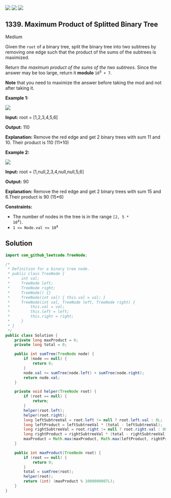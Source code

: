 [![](https://img.shields.io/github/stars/javadev/LeetCode-in-Java?label=Stars&style=flat-square)](https://github.com/javadev/LeetCode-in-Java)
[![](https://img.shields.io/github/forks/javadev/LeetCode-in-Java?label=Fork%20me%20on%20GitHub%20&style=flat-square)](https://github.com/javadev/LeetCode-in-Java/fork)
[![](https://img.shields.io/badge/-LeetCode%20in%20Kotlin-blue?style=flat-square)](https://github.com/javadev/LeetCode-in-Kotlin)

## 1339\. Maximum Product of Splitted Binary Tree

Medium

Given the `root` of a binary tree, split the binary tree into two subtrees by removing one edge such that the product of the sums of the subtrees is maximized.

Return _the maximum product of the sums of the two subtrees_. Since the answer may be too large, return it **modulo** <code>10<sup>9</sup> + 7</code>.

**Note** that you need to maximize the answer before taking the mod and not after taking it.

**Example 1:**

![](https://assets.leetcode.com/uploads/2020/01/21/sample_1_1699.png)

**Input:** root = [1,2,3,4,5,6]

**Output:** 110

**Explanation:** Remove the red edge and get 2 binary trees with sum 11 and 10. Their product is 110 (11\*10)

**Example 2:**

![](https://assets.leetcode.com/uploads/2020/01/21/sample_2_1699.png)

**Input:** root = [1,null,2,3,4,null,null,5,6]

**Output:** 90

**Explanation:** Remove the red edge and get 2 binary trees with sum 15 and 6.Their product is 90 (15\*6)

**Constraints:**

*   The number of nodes in the tree is in the range <code>[2, 5 * 10<sup>4</sup>]</code>.
*   <code>1 <= Node.val <= 10<sup>4</sup></code>

## Solution

```java
import com_github_leetcode.TreeNode;

/*
 * Definition for a binary tree node.
 * public class TreeNode {
 *     int val;
 *     TreeNode left;
 *     TreeNode right;
 *     TreeNode() {}
 *     TreeNode(int val) { this.val = val; }
 *     TreeNode(int val, TreeNode left, TreeNode right) {
 *         this.val = val;
 *         this.left = left;
 *         this.right = right;
 *     }
 * }
 */
public class Solution {
    private long maxProduct = 0;
    private long total = 0;

    public int sumTree(TreeNode node) {
        if (node == null) {
            return 0;
        }
        node.val += sumTree(node.left) + sumTree(node.right);
        return node.val;
    }

    private void helper(TreeNode root) {
        if (root == null) {
            return;
        }
        helper(root.left);
        helper(root.right);
        long leftSubtreeVal = root.left != null ? root.left.val : 0L;
        long leftProduct = leftSubtreeVal * (total - leftSubtreeVal);
        long rightSubtreeVal = root.right != null ? root.right.val : 0L;
        long rightProduct = rightSubtreeVal * (total - rightSubtreeVal);
        maxProduct = Math.max(maxProduct, Math.max(leftProduct, rightProduct));
    }

    public int maxProduct(TreeNode root) {
        if (root == null) {
            return 0;
        }
        total = sumTree(root);
        helper(root);
        return (int) (maxProduct % 1000000007L);
    }
}
```